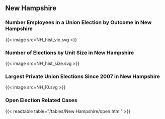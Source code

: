 ##  New Hampshire

### Number Employees in a Union Election by Outcome in New Hampshire
{{< image src=NH_hist_vic.svg >}}

### Number of Elections by Unit Size in New Hampshire
{{< image src=NH_hist_size.svg >}}

### Largest Private Union Elections Since 2007 in New Hampshire
{{< image src=NH_10.svg >}}

### Open Election Related Cases
{{< readtable table="/tables/New Hampshire/open.html" >}}

